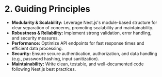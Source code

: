 # 2. Guiding Principles
* **Modularity & Scalability:** Leverage Nest.js's module-based structure for clear separation of concerns, promoting scalability and maintainability.
* **Robustness & Reliability:** Implement strong validation, error handling, and security measures.
* **Performance:** Optimize API endpoints for fast response times and efficient data processing.
* **Security:** Ensure secure authentication, authorization, and data handling (e.g., password hashing, input sanitization).
* **Maintainability:** Write clean, testable, and well-documented code following Nest.js best practices.
